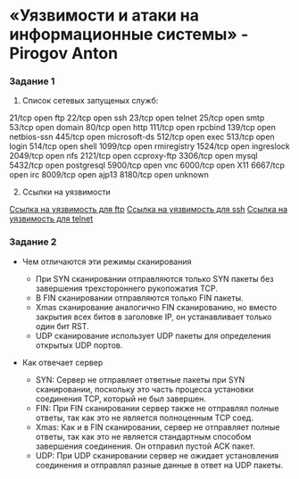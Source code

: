 # «Уязвимости и атаки на информационные системы» - Pirogov Anton

###     Задание 1 

1. Список сетевых запущеных служб:

21/tcp   open  ftp
22/tcp   open  ssh
23/tcp   open  telnet
25/tcp   open  smtp
53/tcp   open  domain
80/tcp   open  http
111/tcp  open  rpcbind
139/tcp  open  netbios-ssn
445/tcp  open  microsoft-ds
512/tcp  open  exec
513/tcp  open  login
514/tcp  open  shell
1099/tcp open  rmiregistry
1524/tcp open  ingreslock
2049/tcp open  nfs
2121/tcp open  ccproxy-ftp
3306/tcp open  mysql
5432/tcp open  postgresql
5900/tcp open  vnc
6000/tcp open  X11
6667/tcp open  irc
8009/tcp open  ajp13
8180/tcp open  unknown

2. Ссылки на уязвимости

[Ссылка на уязвимость для ftp](https://www.exploit-db.com/exploits/17491)
[Ссылка на уязвимость для ssh](https://www.exploit-db.com/exploits/41680) 
[Ссылка на уязвимость для telnet](https://www.exploit-db.com/exploits/16851)


###     Задание 2

* Чем отличаются эти режимы сканирования
	* При SYN сканировании отправляются только SYN пакеты без завершения трехстороннего рукопожатия TCP. 
	* В FIN сканировании отправляются только FIN пакеты.
	* Xmas сканирование аналогично FIN сканированию, но вместо закрытия всех битов в заголовке IP, он устанавливает только один бит RST. 
	* UDP сканирование использует UDP пакеты для определения открытых UDP портов. 

* Как отвечает сервер 
	* SYN: Сервер не отправляет ответные пакеты при SYN сканировании, поскольку это часть процесса установки соединения TCP, который не был завершен. 
	* FIN: При FIN сканировании сервер также не отправлял полные ответы, так как это не является полноценным TCP соед.
	* Xmas: Как и в FIN сканировании, сервер не отправляет полные ответы, так как это не является стандартным способом завершения соединения. Он отправил пустой ACK пакет.
	* UDP: При UDP сканировании сервер не ожидает установления соединения и отправлял разные данные в ответ на UDP пакеты. 
